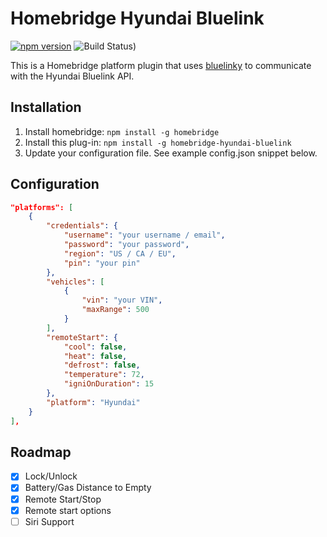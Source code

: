 # Homebridge Hyundai Bluelink

[![npm version](https://badge.fury.io/js/homebridge-hyundai-bluelink.svg)](https://badge.fury.io/js/homebridge-hyundai-bluelink)
![Build Status)](https://img.shields.io/github/workflow/status/athal7/homebridge-hyundai-bluelink/build/main)

This is a Homebridge platform plugin that uses [bluelinky](https://github.com/Hacksore/bluelinky) to communicate with the Hyundai Bluelink API.

## Installation

1. Install homebridge: `npm install -g homebridge`
2. Install this plug-in: `npm install -g homebridge-hyundai-bluelink`
3. Update your configuration file. See example config.json snippet below.

## Configuration

```json
"platforms": [
    {
        "credentials": {
            "username": "your username / email",
            "password": "your password",
            "region": "US / CA / EU",
            "pin": "your pin"
        },
        "vehicles": [
            {
                "vin": "your VIN",
                "maxRange": 500
            }
        ],
        "remoteStart": {
            "cool": false,
            "heat": false,
            "defrost": false,
            "temperature": 72,
            "igniOnDuration": 15
        },
        "platform": "Hyundai"
    }
],
```

## Roadmap

-   [x] Lock/Unlock
-   [x] Battery/Gas Distance to Empty
-   [x] Remote Start/Stop
-   [x] Remote start options
-   [ ] Siri Support
